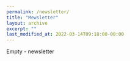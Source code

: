```yaml
---
permalink: /newsletter/
title: "Mewsletter"
layout: archive
excerpt: ""
last_modified_at: 2022-03-14T09:18:00-00:00
---
```


Empty - newsletter